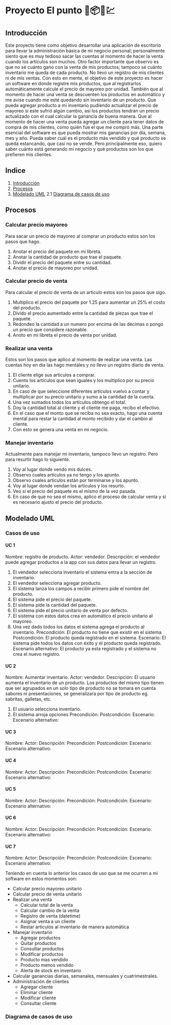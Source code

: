 <!-- cSpell:language=es -->
# Proyecto El punto 🏪📦💸💹

## Introducción

Este proyecto tiene como objetivo desarrollar una aplicación de escritorio para llevar la administración básica de mi negocio personal; personalmente siento que es muy tedioso sacar las cuentas al momento de hacer la venta cuando los artículos son muchos. Otro factor importante que observo es que no sé cuánto gano con la venta de mis productos; tampoco sé cuánto inventario me queda de cada producto. No llevo un registro de mis clientes ni de mis ventas. Con esto en mente, el objetivo de este proyecto es hacer un software en donde registre mis productos, que al registrarlos automáticamente calcule el precio de mayoreo por unidad. También que al momento de hacer una venta se descuenten los productos en automático y me avise cuando me esté quedando sin inventario de un producto. Que pueda agregar producto a mi inventario pudiendo actualizar el precio de mayoreo si este sufrió algún cambio, así los productos tendrán un precio actualizado con el cual calcular la ganancia de buena manera. Que al momento de hacer una venta pueda agregar un cliente para tener datos de compra de mis clientes, como quién fue el que me compró más. Una parte esencial del software es que pueda mostrar mis ganancias por día, semana, mes y año. Pueda saber cuál es el producto más vendido y qué producto se queda estancando, que casi no se vende. Pero principalmente eso, quiero saber cuánto está generando mi negocio y qué productos son los que prefieren mis clientes. 

## Indice

1. [Introducción](#introducción)
1. [Procesos](#procesos)
1. [Modelado UML](#modelado-uml)
  2.1 [Diagrama de casos de uso](#diagrama-de-casos-de-uso)

## Procesos

### Calcular precio mayoreo

Para sacar un precio de mayoreo al comprar un producto estos son los pasos que hago.

1. Anotar el precio del paquete en mi libreta.
1. Anotar la cantidad de producto que trae el paquete.
1. Dividir el precio del paquete entre su cantidad.
1. Anotar el precio de mayoreo por unidad.

### Calcular precio de venta

Para calcular el precio de venta de un articulo estos son los pasos que sigo.

1. Multiplico el precio del paquete por 1.25 para aumentar un 25% el costo del producto.
1. Divido el precio aumentado entre la cantidad de piezas que trae el paquete.
1. Redondeo la cantidad a un numero por encima de las décimas o pongo un precio que considere razonable.
1. Anoto en mi libreta el precio de venta por unidad.

### Realizar una venta

Estos son los pasos que aplico al momento de realizar una venta. Las cuentas hoy en dia las hago mentales y no llevo un registro diario de venta.

1. El cliente elige sus artículos a comprar.
1. Cuento los artículos que sean iguales y los multiplico por su precio unitario.
1. En caso de que seleccione diferentes artículos vuelvo a contar y multiplicar por su precio unitario y sumo a la cantidad de la cuenta.
1. Una vez sumados todos los artículos obtengo el total.
1. Doy la cantidad total al cliente y el cliente me paga, recibo el efectivo.
1. En el caso que el monto que se reciba no sea exacto, hago una cuenta mental para restar la cantidad al monto recibido y dar el cambio al cliente.
1. Con esto se genera una venta en mi negocio.

### Manejar inventario

Actualmente para manejar mi inventario, tampoco llevo un registro. Pero para resurtir hago lo siguiente.

1. Voy al lugar donde vendo mis dulces.
1. Observo cuales artículos ya no tengo y los apunto.
1. Observo cuales artículos están por terminarse y los apunto.
1. Voy al lugar donde vendan los artículos y los resurto.
1. Veo si el precio del paquete es el mismo de la vez pasada.
1. En caso de que no sea el mismo, aplico el proceso de calcular venta y si es necesario ajusto el precio del producto.

## Modelado UML

### Casos de uso

#### UC 1
Nombre: registro de producto.
Actor: vendedor.
Descripción: el vendedor puede agregar productos a la app con sus datos para llevar un registro.
1. El vendedor selecciona inventario el sistema entra a la sección de inventario.
2. El vendedor selecciona agregar producto.
3. El sistema lanza los campos a recibir primero pide el nombre del producto.
4. El sistema pide el precio del paquete.
5. El sistema pide la cantidad del paquete.
6. El sistema pide el precio unitario de venta por defecto.
6. El sistema con estos datos crea en automático el precio unitario al mayoreo.
8. Una vez dado todos los datos el sistema agrega el producto al inventario.
Precondición: El producto no tiene que existir en el sistema.
Postcondición: El producto queda registrado en el sistema.
Escenario: El sistema pide todos los datos con éxito y el producto queda registrado.
Escenario alternativo: El producto ya esta registrado y el sistema no crea el nuevo registro.

#### UC 2
Nombre: Aumentar inventario.
Actor: vendedor.
Descripción: El usuario aumenta el inventario de un producto. Los productos del mismo tipo tienen que ser agrupados en un solo tipo de producto no se tomara en cuenta sabores ni presentaciones, se generalizara por tipo de producto eg. sabritas, galletas, etc.
1. El usuario selecciona inventario.
2. El sistema arroja opciones
Precondición:
Postcondición:
Escenario:
Escenario alternativo:

#### UC 3
Nombre:
Actor:
Descripción:
Precondición:
Postcondición:
Escenario:
Escenario alternativo:

#### UC 4
Nombre:
Actor:
Descripción:
Precondición:
Postcondición:
Escenario:
Escenario alternativo:

#### UC 5
Nombre:
Actor:
Descripción:
Precondición:
Postcondición:
Escenario:
Escenario alternativo:

#### UC 6
Nombre:
Actor:
Descripción:
Precondición:
Postcondición:
Escenario:
Escenario alternativo:

#### UC 7
Nombre:
Actor:
Descripción:
Precondición:
Postcondición:
Escenario:
Escenario alternativo:

Teniendo en cuenta lo anterior los casos de uso que se me ocurren a mi software en estos momentos son:

- Calcular precio mayoreo unitario
- Calcular precio de venta unitario
- Realizar una venta
  - Calcular total de la venta
  - Calcular cambio de la venta
  - Registro de venta (datetime)
  - Asignar venta a un cliente
  - Restar artículos al inventario de manera automática
- Manejar inventario
  - Agregar productos
  - Quitar productos
  - Consultar productos
  - Modificar productos
  - Producto mas vendido
  - Producto menos vendido
  - Alerta de stock en inventario
- Calcular ganancias diarias, semanales, mensuales y cuatrimestrales.
- Administración de clientes
  - Agregar cliente
  - Eliminar cliente
  - Modificar cliente
  - Consultar cliente




### Diagrama de casos de uso

